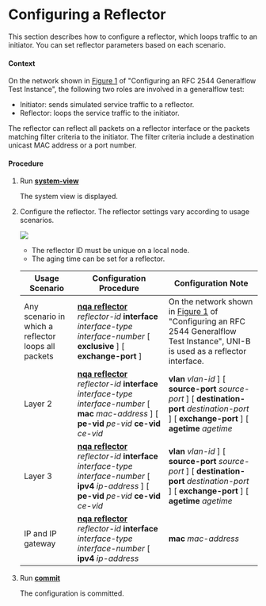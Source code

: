 Configuring a Reflector
=======================

This section describes how to configure a reflector, which loops traffic to an initiator. You can set reflector parameters based on each scenario.

#### Context

On the network shown in [Figure 1](dc_vrp_nqa_cfg_0046.html#EN-US_TASK_0172373103__fig_dc_vrp_nqa_cfg_004601) of "Configuring an RFC 2544 Generalflow Test Instance", the following two roles are involved in a generalflow test:

* Initiator: sends simulated service traffic to a reflector.
* Reflector: loops the service traffic to the initiator.

The reflector can reflect all packets on a reflector interface or the packets matching filter criteria to the initiator. The filter criteria include a destination unicast MAC address or a port number.


#### Procedure

1. Run [**system-view**](cmdqueryname=system-view)
   
   
   
   The system view is displayed.
2. Configure the reflector. The reflector settings vary according to usage scenarios.
   
   ![](../../../../public_sys-resources/note_3.0-en-us.png) 
   * The reflector ID must be unique on a local node.
   * The aging time can be set for a reflector.
   
   | Usage Scenario | Configuration Procedure | Configuration Note |
   | --- | --- | --- |
   | Any scenario in which a reflector loops all packets | [**nqa reflector**](cmdqueryname=nqa+reflector) *reflector-id* **interface** *interface-type interface-number* [ **exclusive** ] [ **exchange-port** ] | On the network shown in [Figure 1](dc_vrp_nqa_cfg_0046.html#EN-US_TASK_0172373103__fig_dc_vrp_nqa_cfg_004601) of "Configuring an RFC 2544 Generalflow Test Instance", UNI-B is used as a reflector interface. |
   | Layer 2 | [**nqa reflector**](cmdqueryname=nqa+reflector) *reflector-id* **interface** *interface-type interface-number* [ **mac** *mac-address* ] [ **pe-vid** *pe-vid* **ce-vid** *ce-vid* | **vlan** *vlan-id* ] [ **source-port** *source-port* ] [ **destination-port** *destination-port* ] [ **exchange-port** ] [ **agetime** *agetime* | **endtime** { *endtime* | *enddate* *endtime* } ] [ **share-mode** ] | On the network shown in [Figure 1](dc_vrp_nqa_cfg_0046.html#EN-US_TASK_0172373103__fig_dc_vrp_nqa_cfg_004601) of "Configuring an RFC 2544 Generalflow Test Instance", the MAC address of the reflector's UNI-B or a MAC address that has never been used is used as the MAC address. |
   | Layer 3 | [**nqa reflector**](cmdqueryname=nqa+reflector) *reflector-id* **interface** *interface-type interface-number* [ **ipv4** *ip-address* ] [ **pe-vid** *pe-vid* **ce-vid** *ce-vid* | **vlan** *vlan-id* ] [ **source-port** *source-port* ] [ **destination-port** *destination-port* ] [ **exchange-port** ] [ **agetime** *agetime* | **endtime** { *endtime* | *enddate* *endtime* } ] [ **share-mode** ]  NOTE:  * In a Layer 3 scenario, static ARP must be configured first using the [**arp static**](cmdqueryname=arp+static) *ip-address* *mac-address* command. * In a Layer 3 scenario, the outbound interface must be specified when static ARP is configured on the reflector. | On the network shown in [Figure 1](dc_vrp_nqa_cfg_0046.html#EN-US_TASK_0172373103__fig_dc_vrp_nqa_cfg_004601) of "Configuring an RFC 2544 Generalflow Test Instance", an IP address on the same network segment as the reflector's UNI-B is used as the IP address. |
   | IP and IP gateway | [**nqa reflector**](cmdqueryname=nqa+reflector) *reflector-id* **interface** *interface-type interface-number* [ **ipv4** *ip-address* | **mac** *mac-address* | **simulate-ip** **ipv4** *ip-address2* ] [ **pe-vid** *pe-vid* **ce-vid** *ce-vid* | **vlan** *vlan-id* ] [ **source-port** *source-port* ] [ **destination-port** *destination-port* ] [ **exchange-port** ] [ **agetime** *agetime* | **endtime** { *endtime* | *enddate* *endtime* } ] [ **share-mode** ]  NOTE:  In the IP and IP gateway scenario, need to run the [**arp static**](cmdqueryname=arp+static) *ip-address* *mac-address* command to configure a static ARP entry for the source IP address. | On the network shown in [Figure 1](dc_vrp_nqa_cfg_0046.html#EN-US_TASK_0172373103__fig_dc_vrp_nqa_cfg_004601) of "Configuring an RFC 2544 Generalflow Test Instance", an IP address on the same network segment as the reflector's UNI-B is used as the simulated IP address. |
3. Run [**commit**](cmdqueryname=commit)
   
   
   
   The configuration is committed.